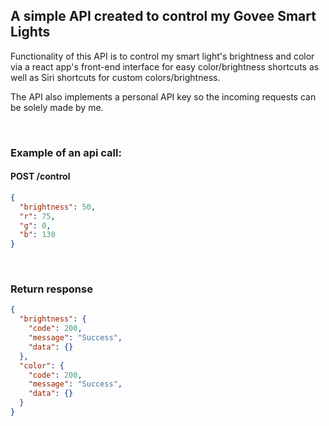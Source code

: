 ## A simple API created to control my Govee Smart Lights

Functionality of this API is to control my smart light's brightness and color via a react app's front-end interface for easy color/brightness shortcuts as well as Siri shortcuts for custom colors/brightness.

The API also implements a personal API key so the incoming requests can be solely made by me.

<br>

### Example of an api call:

#### POST /control

```json
{
  "brightness": 50,
  "r": 75,
  "g": 0,
  "b": 130
}
```

<br>

### Return response

```json
{
  "brightness": {
    "code": 200,
    "message": "Success",
    "data": {}
  },
  "color": {
    "code": 200,
    "message": "Success",
    "data": {}
  }
}
```
